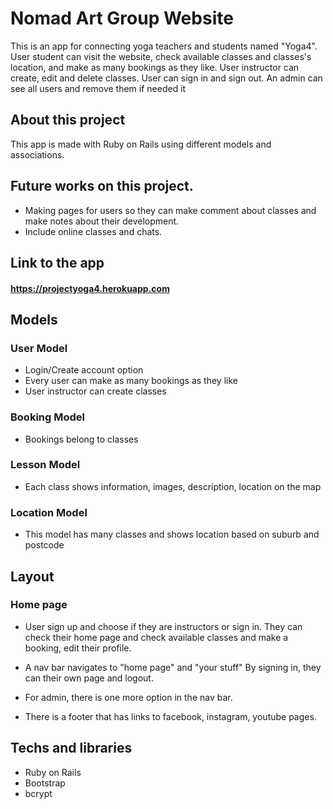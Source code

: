 # Nomad Art Group Website

This is an app for connecting yoga teachers and students named "Yoga4". User student can visit the website, check available classes and classes's location, and make as many bookings as they like. User instructor can create, edit and delete classes.
User can sign in and sign out. An admin can see all users and remove them if needed it

## About this project
This app is made with Ruby on Rails using different models and associations.

## Future works on this project.
* Making pages for users so they can make comment about classes and make notes about their development.
* Include online classes and chats.


## Link to the app

#### https://projectyoga4.herokuapp.com

## Models

### User Model
* Login/Create account option
* Every user can make as many bookings as they like
* User instructor can create classes

### Booking Model
* Bookings belong to classes

### Lesson Model
* Each class shows information, images, description, location on the map

### Location Model
* This model has many classes and shows location based on suburb and postcode


## Layout

### Home page
* User sign up and choose if they are instructors or sign in. They can check their home page and check available classes and make a booking, edit their profile.
* A nav bar  navigates to "home page" and "your stuff"
By signing in, they can their own page and logout.
* For admin, there is one more option in the nav bar.

* There is a footer that has links to facebook, instagram, youtube pages.


## Techs and libraries
* Ruby on Rails
* Bootstrap
* bcrypt
